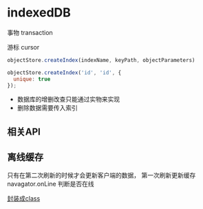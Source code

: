 # indexedDB


事物 transaction

游标 cursor
```js
objectStore.createIndex(indexName, keyPath, objectParameters)
```
```js
objectStore.createIndex('id', 'id', {
  unique: true
});
```

* 数据库的增删改查只能通过实物来实现
* 删除数据需要传入索引

## 相关API


## 离线缓存
只有在第二次刷新的时候才会更新客户端的数据， 第一次刷新更新缓存
navagator.onLine 判断是否在线



[封装成class](https://www.cnblogs.com/ww01/p/11906705.html)
